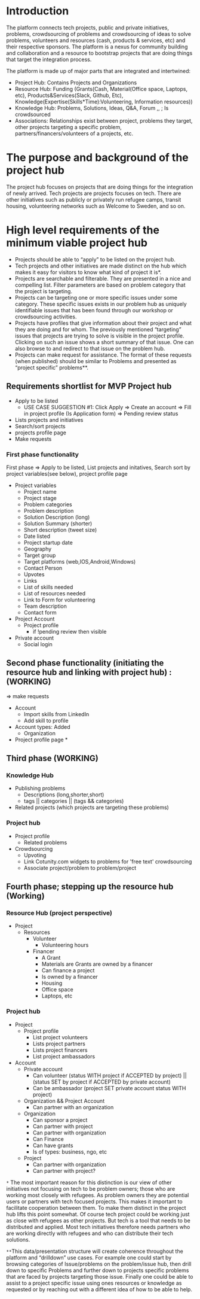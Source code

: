 # Introduction

The platform connects tech projects, public and private initiatives, problems, crowdsourcing of problems and crowdsourcing of ideas to solve problems, volunteers and resources (cash, products & services, etc) and their respective sponsors. The platform is a nexus for community building and collaboration and a resource to bootstrap projects that are doing things that target the integration process. 

The platform is made up of major parts that are integrated and intertwined:

* Project Hub: Contains Projects and Organizations
* Resource Hub: Funding (Grants(Cash, Material(Office space, Laptops, etc), Products&Services(Slack, Github, Etc), Knowledge(Expertise(Skills*Time):Volunteering, Information resources))
* Knowledge Hub: Problems, Solutions, Ideas, Q&A, Forum  ,, ; Is crowdsourced 
* Associations: Relationships exist between project, problems they target, other projects targeting a specific problem, partners/financers/volunteers of a projects, etc.

# The purpose and background of the project hub

The project hub focuses on projects that are doing things for the integration of newly arrived. Tech projects are projects focuses on tech. There are other initiatives such as publicly or privately run refugee camps, transit housing, volunteering networks such as Welcome to Sweden, and so on.

# High level requirements of the minimum viable project hub

* Projects should be able to “apply” to be listed on the project hub.
* Tech projects and other initiatives are made distinct on the hub which makes it easy for visitors to know what kind of project it is*.
* Projects are searchable and filterable. They are presented in a nice and compelling list. Filter parameters are based on problem category that the project is targeting.
* Projects can be targeting one or more specific issues under some category. These specific issues exists in our problem hub as uniquely identifiable issues that has been found through our workshop or crowdsourcing activities.
* Projects have profiles that give information about their project and what they are doing and for whom. The previously mentioned “targeting” issues that projects are trying to solve is visible in the project profile. Clicking on such an issue shows a short summary of that issue. One can also browse to and redirect to that issue on the problem hub.
* Projects can make request for assistance. The format of these requests (when published) should be similar to Problems and presented as “project specific” problems**.

## Requirements shortlist for MVP Project hub

* Apply to be listed
  * USE CASE SUGGESTION #1: Click Apply => Create an account => Fill in project profile (Is Application form) => Pending review status
* Lists projects and initiatives
* Search/sort projects
* projects profile page
* Make requests

### First phase functionality
First phase => Apply to be listed, List projects and initatives, Search sort by project variables(see below), project profile page
* Project variables 
  * Project name
  * Project stage
  * Problem categories
  * Problem description
  * Solution Description (long)
  * Solution Summary (shorter)
  * Short description (tweet size)
  * Date listed
  * Project startup date
  * Geography
  * Target group
  * Target platforms (web,IOS,Android,Windows)
  * Contact Person
  * Upvotes
  * Links
  * List of skills needed
  * List of resources needed
  * Link to Form for volunteering
  * Team description
  * Contact form
* Project Account
  * Project profile
    * if !pending review then visible
* Private account
  * Social login
 
## Second phase functionality (initiating the resource hub and linking with project hub) : (WORKING)
=> make requests
* Account
  * Import skills from LinkedIn
  * Add skill to profile
* Account types: Added
  * Organization
* Project profile page
  * 

## Third phase (WORKING)

### Knowledge Hub
* Publishing problems
  * Descriptions (long,shorter,short)
  * tags || categories || (tags && categories)
* Related projects (which projects are targeting these problems)


### Project hub
* Project profile
  * Related problems
* Crowdsourcing
  * Upvoting
  * Link Cotunity.com widgets to problems for 'free text' crowdsourcing
  * Associate project/problem to problem/project

## Fourth phase; stepping up the resource hub (Working)
### Resource Hub (project perspective)
* Project
  * Resources
    * Volunteer
      * Volunteering hours
    * Financer 
      * A Grant
      * Materials are Grants are owned by a financer
      * Can finance a project
      * Is owned by a financer
      * Housing
      * Office space
      * Laptops, etc
### Project hub
* Project
  * Project profile
    * List project volunteers
    * Lists project partners
    * Lists project financers
    * List project ambassadors
* Account
  * Private account
    * Can volunteer (status WITH project if ACCEPTED by project) || (status SET by project if ACCEPTED by private account)
    * Can be ambassador (project SET private account status WITH project)
  * Organization && Project Account
    * Can partner with an organization
  * Organization
    * Can sponsor a project
    * Can partner with project
    * Can partner with organization
    * Can Finance
    * Can have grants
    * Is of types: business, ngo, etc
  * Project
    * Can partner with organization
    * Can partner with project?




`*` The most important reason for this distinction is our view of other initiatives not focusing on tech to be problem owners; those who are working most closely with refugees. As problem owners they are potential users or partners with tech 
focused projects. This makes it important to facilitate cooperation between them. To make them distinct in the project hub 
lifts this point somewhat. Of course tech project could be working just as close with refugees as other projects. But tech is a tool that needs to be distributed and applied. Most tech initiatives therefore needs partners who are working directly with refugees and who can distribute their tech solutions.

 `**`This data/presentation structure will create coherence throughout the platform and “drilldown” use cases. For example
one could start by browsing categories of Issue/problems on the problem/issue hub, then drill down to specific Problems and further down to projects specific problems that are faced by projects targeting those issue. Finally one could be able to assist to a project specific issue using ones resources or knowledge as requested or by reaching out with a different idea of how to be able to help.
